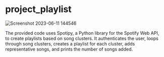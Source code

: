 # project_playlist

![Screenshot 2023-06-11 144546](https://github.com/chrisjcroall/project_playlist/assets/126267745/029c375c-adc2-4463-a845-9cfd12c3a687)

The provided code uses Spotipy, a Python library for the Spotify Web API, to create playlists based on song clusters. It authenticates the user, loops through song clusters, creates a playlist for each cluster, adds representative songs, and prints the number of songs added. 
